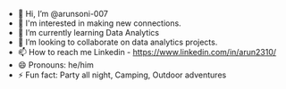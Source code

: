 - 👋 Hi, I’m @arunsoni-007
- 👀 I'm interested in making new connections.
- 🌱 I’m currently learning Data Analytics
- 💞️ I’m looking to collaborate on data analytics projects.
- 📫 How to reach me Linkedin - https://www.linkedin.com/in/arun2310/
- 😄 Pronouns: he/him
- ⚡ Fun fact: Party all night, Camping, Outdoor adventures

<!---
arunsoni-007/arunsoni-007 is a ✨ special ✨ repository because its `README.md` (this file) appears on your GitHub profile.
You can click the Preview link to take a look at your changes.
--->
